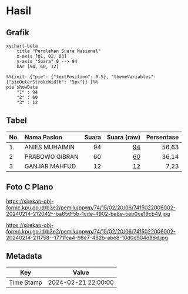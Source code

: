 # Hasil

## Grafik

```mermaid
xychart-beta
    title "Perolehan Suara Nasional"
    x-axis [01, 02, 03]
    y-axis "Suara" 0 --> 94
    bar [94, 60, 12]
```

```mermaid
%%{init: {"pie": {"textPosition": 0.5}, "themeVariables": {"pieOuterStrokeWidth": "5px"}} }%%
pie showData
    "1" : 94
    "2" : 60
    "3" : 12
```

## Tabel

| No. | Nama Paslon    | Suara | Suara (raw) | Persentase |
|:--- |:-------------- | -----:| -----------:| ----------:|
| 1   | ANIES MUHAIMIN | 94    | [94][p-1]   | 56,63      |
| 2   | PRABOWO GIBRAN | 60    | [60][p-2]   | 36,14      |
| 3   | GANJAR MAHFUD  | 12    | [12][p-3]   | 7,23       |


[p-1]: https://github.com/gigit-pemilu/pemilu-2024/blob/main/pilpres/hitung-suara/sub/74-sulawesi-tenggara/sub/15-buton-selatan/sub/02-sampolawa/sub/2006-gunung-sejuk/sub/002-tps/sub/paslon-1.txt
[p-2]: https://github.com/gigit-pemilu/pemilu-2024/blob/main/pilpres/hitung-suara/sub/74-sulawesi-tenggara/sub/15-buton-selatan/sub/02-sampolawa/sub/2006-gunung-sejuk/sub/002-tps/sub/paslon-2.txt
[p-3]: https://github.com/gigit-pemilu/pemilu-2024/blob/main/pilpres/hitung-suara/sub/74-sulawesi-tenggara/sub/15-buton-selatan/sub/02-sampolawa/sub/2006-gunung-sejuk/sub/002-tps/sub/paslon-3.txt

## Foto C Plano

https://sirekap-obj-formc.kpu.go.id/b3e2/pemilu/ppwp/74/15/02/20/06/7415022006002-20240214-212042--ba656f5b-1cde-4902-be8e-5eb0ce19cb49.jpg

https://sirekap-obj-formc.kpu.go.id/b3e2/pemilu/ppwp/74/15/02/20/06/7415022006002-20240214-211758--1771fca4-98e7-482b-abe8-10d0c904d86d.jpg


## Metadata

| Key        | Value               |
| ---------- | ------------------- |
| Time Stamp | 2024-02-21 22:00:00 |



